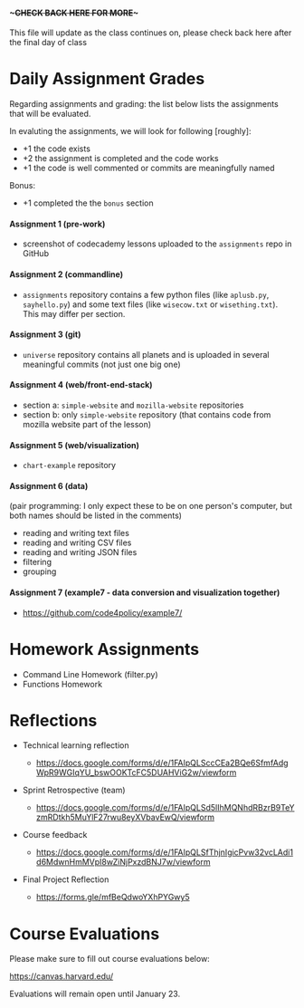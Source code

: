 ####  ~~~CHECK BACK HERE FOR MORE~~~

This file will update as the class continues on, please check back here after the final day of class

# Daily Assignment Grades

Regarding assignments and grading: the list below lists the assignments that will be evaluated. 

In evaluting the assignments, we will look for following [roughly]: 

- +1 the code exists
- +2 the assignment is completed and the code works
- +1 the code is well commented or commits are meaningfully named

Bonus:

- +1 completed the the `bonus` section

#### Assignment 1 (pre-work)
- screenshot of codecademy lessons uploaded to the `assignments` repo in GitHub

#### Assignment 2 (commandline)
- `assignments` repository contains a few python files (like `aplusb.py`, `sayhello.py`) and some text files (like `wisecow.txt` or `wisething.txt`). This may differ per section.

#### Assignment 3 (git)
- `universe` repository contains all planets and is uploaded in several meaningful commits (not just one big one)

#### Assignment 4 (web/front-end-stack)
- section a: `simple-website` and `mozilla-website` repositories
- section b: only `simple-website` repository (that contains code from mozilla website part of the lesson)

#### Assignment 5 (web/visualization)
- `chart-example` repository

#### Assignment 6 (data)
(pair programming: I only expect these to be on one person's computer, but both names should be listed in the comments)

- reading and writing text files
- reading and writing CSV files
- reading and writing JSON files
- filtering
- grouping

#### Assignment 7 (example7 - data conversion and visualization together)
- https://github.com/code4policy/example7/


# Homework Assignments

- Command Line Homework (filter.py)
- Functions Homework 

# Reflections

- Technical learning reflection
	- https://docs.google.com/forms/d/e/1FAIpQLSccCEa2BQe6SfmfAdgWpR9WGIqYU_bswOOKTcFC5DUAHViG2w/viewform

- Sprint Retrospective (team)
	- https://docs.google.com/forms/d/e/1FAIpQLSd5lIhMQNhdRBzrB9TeYzmRDtkh5MuYlF27rwu8eyXVbavEwQ/viewform

- Course feedback
	- https://docs.google.com/forms/d/e/1FAIpQLSfThjnIgicPvw32vcLAdi1d6MdwnHmMVpI8wZiNjPxzdBNJ7w/viewform

- Final Project Reflection
	- https://forms.gle/mfBeQdwoYXhPYGwy5
	
# Course Evaluations

Please make sure to fill out course evaluations below: 

https://canvas.harvard.edu/

Evaluations will remain open until January 23.

